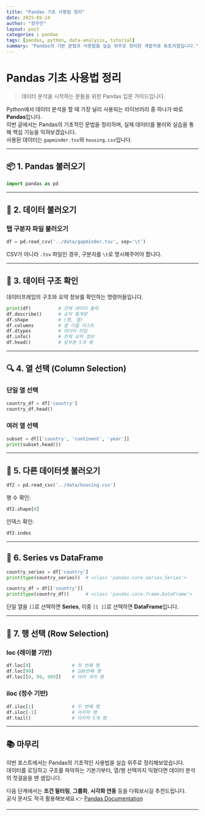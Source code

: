 ```yaml
---
title: "Pandas 기초 사용법 정리"
date: 2025-05-24
author: "정우민"
layout: post
categories : pandas
tags: [pandas, python, data-analysis, tutorial]
summary: "Pandas의 기본 문법과 사용법을 실습 위주로 정리한 개발자용 튜토리얼입니다."
---
```


# Pandas 기초 사용법 정리

> 데이터 분석을 시작하는 분들을 위한 Pandas 입문 가이드입니다.

Python에서 데이터 분석을 할 때 가장 널리 사용되는 라이브러리 중 하나가 바로 **Pandas**입니다.  
이번 글에서는 Pandas의 기초적인 문법을 정리하며, 실제 데이터를 불러와 실습을 통해 핵심 기능을 익혀보겠습니다.  
사용된 데이터는 `gapminder.tsv`와 `housing.csv`입니다.

---

## 📦 1. Pandas 불러오기

```python
import pandas as pd
```

---

## 📁 2. 데이터 불러오기

### 탭 구분자 파일 불러오기

```python
df = pd.read_csv('../data/gapminder.tsv', sep='\t')
```

CSV가 아니라 `.tsv` 파일인 경우, 구분자를 `\t`로 명시해주어야 합니다.

---

## 🧾 3. 데이터 구조 확인

데이터프레임의 구조와 요약 정보를 확인하는 명령어들입니다.

```python
print(df)          # 전체 데이터 출력
df.describe()      # 요약 통계량
df.shape           # (행, 열)
df.columns         # 열 이름 리스트
df.dtypes          # 데이터 타입
df.info()          # 전체 요약 정보
df.head()          # 앞부분 5개 행
```

---

## 🔍 4. 열 선택 (Column Selection)

### 단일 열 선택

```python
country_df = df['country']
country_df.head()
```

### 여러 열 선택

```python
subset = df[['country', 'continent', 'year']]
print(subset.head())
```

---

## 🏡 5. 다른 데이터셋 불러오기

```python
df2 = pd.read_csv('../data/housing.csv')
```

행 수 확인:

```python
df2.shape[0]
```

인덱스 확인:

```python
df2.index
```

---

## 📌 6. Series vs DataFrame

```python
country_series = df['country']
print(type(country_series))  # <class 'pandas.core.series.Series'>

country_df = df[['country']]
print(type(country_df))      # <class 'pandas.core.frame.DataFrame'>
```

단일 열을 `[]`로 선택하면 **Series**, 이중 `[[ ]]`로 선택하면 **DataFrame**입니다.

---

## 🔎 7. 행 선택 (Row Selection)

### loc (레이블 기반)

```python
df.loc[0]               # 첫 번째 행
df.loc[99]              # 100번째 행
df.loc[[0, 99, 999]]    # 여러 개의 행
```

### iloc (정수 기반)

```python
df.iloc[1]              # 두 번째 행
df.iloc[-1]             # 마지막 행
df.tail()               # 마지막 5개 행
```

---

## 📚 마무리

이번 포스트에서는 Pandas의 기초적인 사용법을 실습 위주로 정리해보았습니다.  
데이터를 로딩하고 구조를 파악하는 기본기부터, 열/행 선택까지 익혔다면 데이터 분석의 첫걸음을 뗀 셈입니다.

다음 단계에서는 **조건 필터링**, **그룹화**, **시각화 연동** 등을 다뤄보시길 추천드립니다.  
공식 문서도 적극 활용해보세요 👉 [Pandas Documentation](https://pandas.pydata.org/docs/)

---
